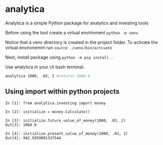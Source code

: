 # analytica

Analytica is a simple Python package for analytics and investing tools

Before using the tool create a virtual envirinment `python -m venv`.

Notice that a venv directory is created in the project folder. To activate the virtual environemnt run `source ./venv/bin/activate`

Next, install package using `python -m pip install .`

Use analytica in your cli bash terminal.

```bash
analytica 1000, .03, 2 #returns 1060.9

```

## Using import within python projects

```python3
In [1]: from analytica.investing import money

In [2]: initialize = money.Calculate()

In [3]: initialize.future_value_of_money(1000, .03, 2)
Out[3]: 1060.9

In [4]: initialize.present_value_of_money(1000, .03, 2)
Out[4]: 942.5959091337544
```